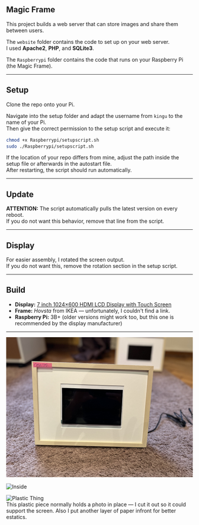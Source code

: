 ## Magic Frame

This project builds a web server that can store images and share them between users.

The `website` folder contains the code to set up on your web server.  
I used **Apache2**, **PHP**, and **SQLite3**.

The `Raspberrypi` folder contains the code that runs on your Raspberry Pi (the Magic Frame).

---

## Setup

Clone the repo onto your Pi.

Navigate into the setup folder and adapt the username from `kingu` to the name of your Pi.  
Then give the correct permission to the setup script and execute it:

```bash
chmod +x Raspberrypi/setupscript.sh
sudo ./Raspberrypi/setupscript.sh
```

If the location of your repo differs from mine, adjust the path inside the setup file or afterwards in the autostart file.  
After restarting, the script should run automatically.

---

## Update

**ATTENTION:** The script automatically pulls the latest version on every reboot.  
If you do not want this behavior, remove that line from the script.

---

## Display

For easier assembly, I rotated the screen output.  
If you do not want this, remove the rotation section in the setup script.

---

## Build

- **Display:** [7 inch 1024×600 HDMI LCD Display with Touch Screen](https://www.elecrow.com/7-inch-1024-600-hdmi-lcd-display-with-touch-screen.html)
- **Frame:** *Hovsta* from IKEA — unfortunately, I couldn't find a link.
- **Raspberry Pi:** 3B+ (older versions might work too, but this one is recommended by the display manufacturer)

---

![MagicFrame](doc_images/magicframe.jpg)

![Inside](doc_images/insidejpg.jpg)

![Plastic Thing](doc_images/plasticjpg.jpg)  
This plastic piece normally holds a photo in place — I cut it out so it could support the screen. Also I put another layer of paper infront for better estatics.